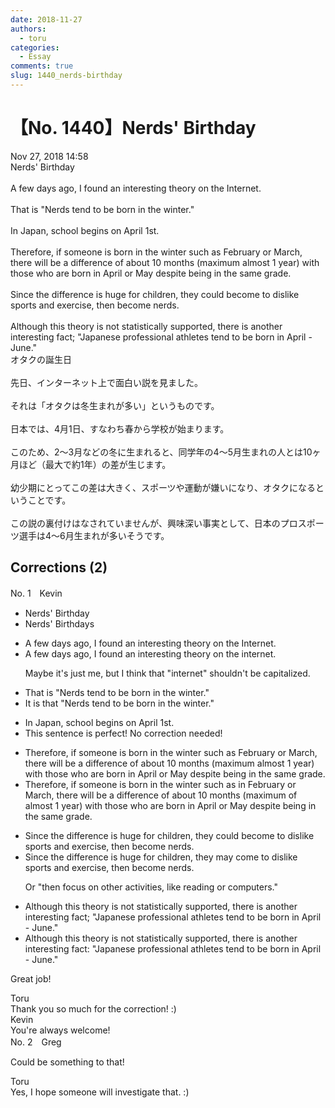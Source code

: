 ```yaml
---
date: 2018-11-27
authors:
  - toru
categories:
  - Essay
comments: true
slug: 1440_nerds-birthday
---
```


# 【No. 1440】Nerds' Birthday
<div class="date">Nov 27, 2018 14:58</div>
<div id="post"><div id="body_show_ori">
Nerds' Birthday<br/><br/>A few days ago, I found an interesting theory on the Internet.<br/><br/>That is "Nerds tend to be born in the winter."<br/><br/>In Japan, school begins on April 1st.<br/><br/>Therefore, if someone is born in the winter such as February or March, there will be a difference of about 10 months (maximum almost 1 year) with those who are born in April or May despite being in the same grade.<br/><br/>Since the difference is huge for children, they could become to dislike sports and exercise, then become nerds.<br/><br/>Although this theory is not statistically supported, there is another interesting fact; "Japanese professional athletes tend to be born in April - June."
</div></div>

<!-- more -->

<div id="post_ja"><div id="body_show_mo">
オタクの誕生日<br/><br/>先日、インターネット上で面白い説を見ました。<br/><br/>それは「オタクは冬生まれが多い」というものです。<br/><br/>日本では、4月1日、すなわち春から学校が始まります。<br/><br/>このため、2〜3月などの冬に生まれると、同学年の4〜5月生まれの人とは10ヶ月ほど（最大で約1年）の差が生じます。<br/><br/>幼少期にとってこの差は大きく、スポーツや運動が嫌いになり、オタクになるということです。<br/><br/>この説の裏付けはなされていませんが、興味深い事実として、日本のプロスポーツ選手は4〜6月生まれが多いそうです。
</div></div>

## Corrections (2)
<div id="block"><div class="first_name"> No. 1　<span class="just_name">Kevin</span></div><div id="block2">
<ul class="correction_field">
<li class="incorrect">Nerds' Birthday</li>
<li class="corrected correct">
Nerds' Birthday<span class="f_red">s</span>
</li>
</ul>
<ul class="correction_field">
<li class="incorrect">A few days ago, I found an interesting theory on the Internet.</li>
<li class="corrected correct">
A few days ago, I found an interesting theory on the <span class="f_red">i</span>nternet.
<p class="correction_comment">Maybe it's just me, but I think that "internet" shouldn't be capitalized.</p>
</li>
</ul>
<ul class="correction_field">
<li class="incorrect">That is "Nerds tend to be born in the winter."</li>
<li class="corrected correct">
<span class="f_blue">It is that</span> "Nerds tend to be born in the winter."
</li>
</ul>
<ul class="correction_field">
<li class="incorrect">In Japan, school begins on April 1st.</li>
<li class="corrected perfect">This sentence is perfect! No correction needed!</li>
</ul>
<ul class="correction_field">
<li class="incorrect">Therefore, if someone is born in the winter such as February or March, there will be a difference of about 10 months (maximum almost 1 year) with those who are born in April or May despite being in the same grade.</li>
<li class="corrected correct">
Therefore, if someone is born in the winter such as <span class="f_red">in</span> February or March, there will be a difference of about 10 months (maximum <span class="f_blue">of</span> almost 1 year) with those who are born in April or May despite being in the same grade.
</li>
</ul>
<ul class="correction_field">
<li class="incorrect">Since the difference is huge for children, they could become to dislike sports and exercise, then become nerds.</li>
<li class="corrected correct">
Since the difference is huge for children, they <span class="f_red">may come</span> to dislike sports and exercise, then become nerds.
<p class="correction_comment">Or "then focus on other activities, like reading or computers."</p>
</li>
</ul>
<ul class="correction_field">
<li class="incorrect">Although this theory is not statistically supported, there is another interesting fact; "Japanese professional athletes tend to be born in April - June."</li>
<li class="corrected correct">
Although this theory is not statistically supported, there is another interesting fact<span class="f_red">:</span> "Japanese professional athletes tend to be born in April - June."
</li>
</ul>
<p class="comment_small">
 Great job!
</p>

</div><div class="name"><span class="just_name">Toru</span><br>
Thank you so much for the correction! :)
</div>
<div class="name"><span class="just_name">Kevin</span><br>
You're always welcome!
</div>
</div>
<div id="block"><div class="first_name"> No. 2　<span class="just_name">Greg</span></div><div id="block2">
<p class="comment_small">
 Could be something to that!
</p>

</div><div class="name"><span class="just_name">Toru</span><br>
Yes, I hope someone will investigate that. :)
</div>
</div>
